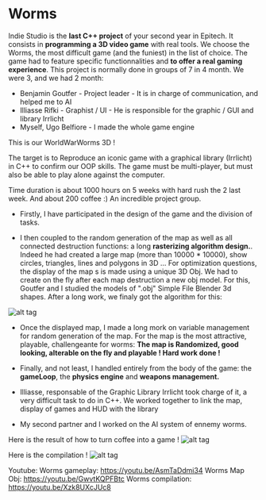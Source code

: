 # Worms
Indie Studio is the **last C++ project** of your second year in Epitech. It consists in **programming a 3D video game** with real tools. We choose the Worms, the most difficult game (and the funiest) in the list of choice. The game had to feature specific functionnalities and **to offer a real gaming experience**. 
This project is normally done in groups of 7 in 4 month. We were 3, and we had 2 month:
 - Benjamin Goutfer - Project leader - It is in charge of communication, and helped me to AI
 - Illiasse Rifki - Graphist / UI - He is responsible for the graphic / GUI and library Irrlicht
 - Myself, Ugo Belfiore - I made the whole game engine

This is our WorldWarWorms 3D !

The target is to Reproduce an iconic game with a graphical library (Irrlicht) in C++ to confirm our OOP skills. The game must be multi-player, but must also be able to play alone against the computer.

Time duration is about 1000 hours on 5 weeks with hard rush the 2 last week. And about 200 coffee :)
An incredible project group.

 - Firstly, I have participated in the design of the game and the division of tasks.

 - I then coupled to the random generation of the map as well as all connected destruction functions: a long **rasterizing algorithm design.**. Indeed he had created a large map (more than 10000 * 10000), show circles, triangles, lines and polygons in 3D ... For optimization questions, the display of the map s is made using a unique 3D Obj. We had to create on the fly after each map destruction a new obj model. For this, Goutfer and I studied the models of ".obj" Simple File Blender 3d shapes. After a long work, we finaly got the algorithm for this:

![alt tag](https://raw.githubusercontent.com/usernameHed/Worms/master/ObjWorms.gif)

 - Once the displayed map, I made a long mork on variable management for random generation of the map. For the map is the most attractive, playable, challengeante for worms: **The map is Randomized, good looking, alterable on the fly and playable ! Hard work done !**
 
 - Finally, and not least, I handled entirely from the body of the game: the **gameLoop**, the **physics engine** and **weapons management.**
 - Illiasse, responsable of the Graphic Library Irrlicht took charge of it, a very difficult task to do in C++. We worked together to link the map, display of games and HUD with the library
 
 - My second partner and I worked on the AI system of ennemy worms.

Here is the result of how to turn coffee into a game !
![alt tag](https://raw.githubusercontent.com/usernameHed/Worms/master/Worms.gif)

Here is the compilation !
![alt tag](https://raw.githubusercontent.com/usernameHed/Worms/master/CompileWorms.gif)

Youtube:
Worms gameplay: https://youtu.be/AsmTaDdmi34
Worms Map Obj: https://youtu.be/GwvtKQPFBtc
Worms compilation: https://youtu.be/Xzk8UXcJUc8
